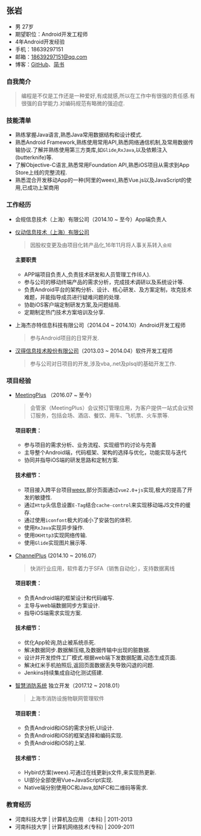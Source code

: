 
## 张岩
* 男  27岁
* 期望职位：Android开发工程师
* 4年Android开发经验 
* 手机：18639297151
* 邮箱：18639297151@qq.com
* 博客：[GitHub](https://github.com/phoenixsky)、[简书](https://www.jianshu.com/u/145e6297cb26)

### 自我简介
> 编程是不仅是工作还是一种爱好,有成就感,所以在工作中有很强的责任感.有很强的自学能力.对编码规范有略微的强迫症.

### 技能清单
* 熟练掌握Java语言,熟悉Java常用数据结构和设计模式.
* 熟悉Android Framework,熟练使用常用API,熟悉网络通信机制,及常用数据传输协议.了解并熟练使用第三方类库,如`Glide`,`RxJava`,以及依赖注入(butterknife)等.
* 了解Objective-C语言,熟悉常用Foundation API,熟悉iOS项目从需求到App Store上线的完整流程.
* 熟悉混合开发移动App的一种(阿里的weex),熟悉Vue.js以及JavaScript的使用,已成功上架商用

### 工作经历
* 会规信息技术（上海）有限公司（2014.10 ~ 至今）App端负责人
* [仪动信息技术（上海）有限公司](http://www.mobilizer.cn/)

  > 因股权变更及由项目化转产品化,16年11月将人事关系转入`会规`

  #### 主要职责
  * APP端项目负责人,负责技术研发和人员管理工作(6人).
  * 参与公司的移动终端产品的需求分析，完成技术调研以及系统设计等.
  * 负责Android平台的架构分析、设计、核心研发、及方案定制，攻克技术难题，并能指导成员进行疑难问题的处理.
  * 协助iOS客户端定制研发方案,及问题结局.
  * 定期制定热门技术方案培训及分享.

* 上海杰亦特信息科技有限公司（2014.04 ~ 2014.10）Android开发工程师
  > 参与Android项目的日常开发.

* [汉得信息技术股份有限公司](http://www.hand-china.com/)（2013.03 ~ 2014.04）软件开发工程师
  > 参与公司对日项目的开发,涉及vba,.net及plsql的基础开发工作.

### 项目经验

* [MeetingPlus](https://itunes.apple.com/cn/app/meetingplus/id1166489529?mt=8) （2016.07 ~ 至今）
  
 	> 会管家（MeetingPlus）会议预订管理应用，为客户提供一站式会议预订服务，包括会场、酒店、餐饮、用车、飞机票、火车票等.
	
	#### 项目职责：
	* 参与项目的需求分析、业务流程、实现细节的讨论与完善
	* 主导整个Android端，代码框架、架构的选择与优化，功能实现与迭代
	* 协同并指导iOS端的研发思路和定制方案.

  #### 技术细节：
	* 项目接入跨平台项目[weex](http://weex.apache.org/index.html),部分页面通过`vue2.0`+`js`实现,极大的提高了开发的敏捷性.
	* 通过`Http`头信息设置`E-Tag`结合`cache-control`来实现移动端JS文件的缓存.
	* 通过使用`iconfont`极大的减小了安装包的体积.
	* 使用`RxJava`实现异步操作.
	* 使用`OKHttp3`实现网络传输.
	* 使用`Glide`实现图片展示等.

	
* [ChannelPlus](http://www.channelplus.cn/app/downloadPage/mobi) (2014.10 ~ 2016.07）
  
  > 快消行业应用，软件着力于SFA（销售自动化），支持数据离线
	
	#### 项目职责：
	* 负责Android端的框架设计和代码编写.
	* 主导与web端数据同步方案设计.
	* 指导iOS端需求实现方案.
	
	#### 技术细节：
	* 优化App轮询,防止被系统杀死.
	* 解决数据同步.数据解压缩,及数据传输中出现的脏数据.
	* 设计并开发控件工厂模式.根据web端下发数据配置,动态生成页面.
	* 解决红米手机拍照后,返回页面数据丢失导致闪退的问题.
	* Jenkins持续集成自动化测试搭建.
	
* [智慧消防系统](https://itunes.apple.com/cn/app/fas%E6%99%BA%E6%85%A7%E6%B6%88%E9%98%B2/id1342657762?mt=8) 独立开发（2017.12 ~ 2018.01）

  > 上海市消防设施物联网管理软件
  
  #### 项目职责：
	* 负责Android和iOS的需求分析,UI设计.
	* 负责Android和iOS的框架选择和编码实现.
	* 负责Android和iOS的上架.
	
  #### 技术细节：
	* Hybird方案(weex).可通过在线更新js文件,来实现热更新.
	* UI部分全部使用Vue+JavaScript实现.
	* Native端分别使用OC和Java,如NFC和二维码等需求.

### 教育经历
* 河南科技大学  |  计算机及应用 （本科)  |  2011-2013
* 河南科技大学  |  计算机网络技术(专科)  |  2009-2011

